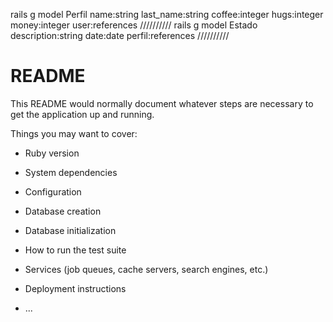 rails g model Perfil name:string last_name:string coffee:integer hugs:integer money:integer user:references
//////////
 rails g model Estado description:string date:date perfil:references
//////////





# README

This README would normally document whatever steps are necessary to get the
application up and running.

Things you may want to cover:

* Ruby version

* System dependencies

* Configuration

* Database creation

* Database initialization

* How to run the test suite

* Services (job queues, cache servers, search engines, etc.)

* Deployment instructions

* ...
